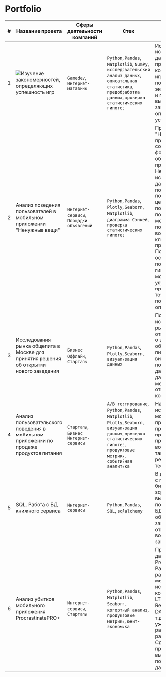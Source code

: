 # Portfolio
| # | Название проекта | Сферы деятельности компаний | Стек | Описание |
|---|---|---|---|---|
| 1 | ![Изучение закономерностей, определяющих успешность игр](https://github.com/F0RMV/Portfolio_DA/tree/main/1.%20Game%20Industry%20Analytics)| `Gamedev`, `Интернет-магазины`  | `Python`, `Pandas`, `Matplotlib`, `NumPy`, `исследовательский анализ данных`, `описательная статистика`, `предобработка данных`, `проверка статистических гипотез` | Используя исторические данные о продажах компьютерных игр, оценки пользователей и экспертов, жанры и платформы, выявить закономерности, определяющие успешность игры |
| 2 | Анализ поведения пользователей в мобильном приложении "Ненужные вещи"| `Интернет-сервисы`, `Площадки объявлений`  | `Python`, `Pandas`, `Plotly`, `Seaborn`, `Matplotlib`, `диаграмма Сэнкей`, `проверка статистических гипотез` |   Приложение "Ненужные вещи" представляет собой сервис в формате доски-объявлений для продажи товаров. Необходимо исследовать данные о поведении пользователей, с целью последующего поиска механизмов повышения вовлеченности клиентов приложения. Получить на основе поведения пользователей гипотезы о том как можно было бы улучшить приложение с точки зрения пользовательского опыта.|
| 3 | Исследования рынка общепита в Москве для принятия решения об открытии нового заведения | `Бизнес`, `Оффлайн`, `Стартапы` | `Python`, `Pandas`, `Plotly`, `Seaborn`, `визуализация данных` | Подготовлено исследование рынка на основе открытых данных о заведениях общественного питания Москвы, визуализированы полученные данные. На основе данных выбрано место для открытия новой кофейни. |
| 4 | Анализ пользовательского поведения в мобильном приложении по продаже продуктов питания | `Стартапы`, `Бизнес`, `Интернет-сервисы` | `A/B тестирование`, `Python`, `Pandas`, `Matplotlib`, `Plotly`, `Seaborn`, `визуализация данных`, `проверка статистических гипотез`, `продуктовые метрики`, `событийная аналитика` | На основе данных использования мобильного приложения для продажи продуктов питания проанализировать воронку продаж, а также оценить результаты A/A/B-тестирования |
| 5 | SQL. Работа с БД книжного сервиса | `Интернет-сервисы` | `Python`, `Pandas`, `SQL`, `sqlalchemy` | В данном проекте с помощью библиотеки sqlalchemy выполнено подключение к БД, созданы и обработаны SQL запросы, отвечающие на вопросы заказчика |
| 6 | Анализ убытков мобильного приложения ProcrastinatePRO+ | `Интернет-сервисы`, `Стартапы` | `Python`, `Pandas`, `Matplotlib`, `Seaborn`, `когортный анализ`, `продуктовые метрики`, `юнит-экономика` | Проведен анализ данных от ProcrastinatePRO+. Рассчитаны различные метрики, использован когортный анализ: LTV, CAC, Retention rate, DAU, WAU, MAU и т.д. Использованы уже написанные ранее функции расчёта метрик. Сделаны правильные выводы по полученным данным. |
